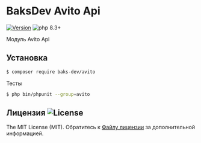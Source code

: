# BaksDev Avito Api

[![Version](https://img.shields.io/badge/version-7.1.10-blue)](https://github.com/baks-dev/avito/releases)
![php 8.3+](https://img.shields.io/badge/php-min%208.3-red.svg)

Модуль Avito Api

## Установка

``` bash
$ composer require baks-dev/avito
```

Тесты

``` bash
$ php bin/phpunit --group=avito
```

## Лицензия ![License](https://img.shields.io/badge/MIT-green)

The MIT License (MIT). Обратитесь к [Файлу лицензии](LICENSE.md) за дополнительной информацией.

